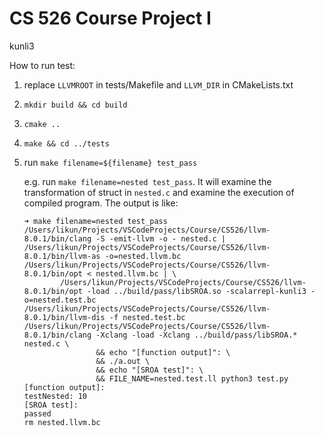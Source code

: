 # CS 526 Course Project I

kunli3

How to run test:

1. replace `LLVMROOT` in tests/Makefile and `LLVM_DIR` in CMakeLists.txt

1. `mkdir build && cd build`

1. `cmake ..`

1. `make && cd ../tests`

2. run `make filename=${filename} test_pass`

   e.g. run `make filename=nested test_pass`. It will examine the transformation of struct in `nested.c` and examine the execution of compiled program. The output is like:

   ```
   ➜ make filename=nested test_pass
   /Users/likun/Projects/VSCodeProjects/Course/CS526/llvm-8.0.1/bin/clang -S -emit-llvm -o - nested.c | /Users/likun/Projects/VSCodeProjects/Course/CS526/llvm-8.0.1/bin/llvm-as -o=nested.llvm.bc
   /Users/likun/Projects/VSCodeProjects/Course/CS526/llvm-8.0.1/bin/opt < nested.llvm.bc | \
           /Users/likun/Projects/VSCodeProjects/Course/CS526/llvm-8.0.1/bin/opt -load ../build/pass/libSROA.so -scalarrepl-kunli3 -o=nested.test.bc
   /Users/likun/Projects/VSCodeProjects/Course/CS526/llvm-8.0.1/bin/llvm-dis -f nested.test.bc
   /Users/likun/Projects/VSCodeProjects/Course/CS526/llvm-8.0.1/bin/clang -Xclang -load -Xclang ../build/pass/libSROA.* nested.c \
                   && echo "[function output]": \
                   && ./a.out \
                   && echo "[SROA test]": \
                   && FILE_NAME=nested.test.ll python3 test.py
   [function output]:
   testNested: 10  
   [SROA test]:
   passed
   rm nested.llvm.bc
   ```
   
   